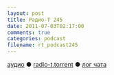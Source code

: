 ```yaml
---
layout: post
title: Радио-Т 245
date: 2011-07-03T02:17:00
comments: true
categories: podcast
filename: rt_podcast245
---
```



[аудио](http://archive.rucast.net/radio-t/media/rt_podcast245.mp3) ● [radio-t.torrent](http://www.radio-t.com/torrents/rt_podcast245.mp3.torrent) ● [лог чата](http://chat.radio-t.com/logs/radio-t-245.html)<audio src="http://archive.rucast.net/radio-t/media/rt_podcast245.mp3" preload="none"></audio>
